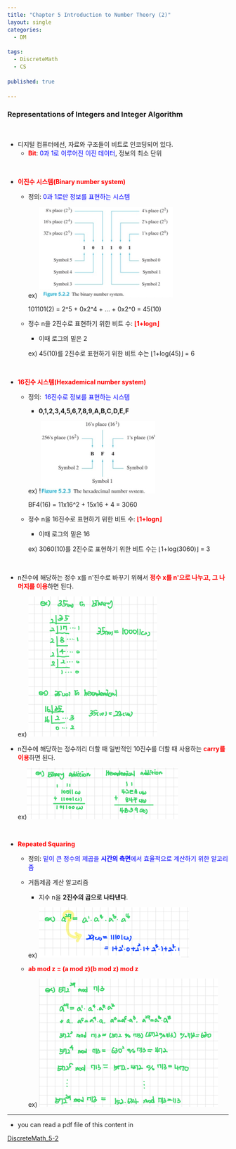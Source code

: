 ```yaml
---
title: "Chapter 5 Introduction to Number Theory (2)"
layout: single
categories:
  - DM

tags:
  - DiscreteMath
  - CS

published: true

---
```


### Representations of Integers and Integer Algorithm

<br>

- 디지털 컴퓨터에선, 자료와 구조들이 비트로 인코딩되어 있다.
  - <span style = "color:red">**Bit**</span>: <span style = "color:blue">0과 1로 이루어진 이진 데이터</span>, 정보의 최소 단위

<br>

- <span style = "color:red">**이진수 시스템(Binary number system)**</span>

  - 정의: <span style = "color:blue"> 0과 1로만 정보를 표현하는 시스템</span>

    ex) ![image-20221210152308521](/assets/images/2022-12-10-DM5-2/image-20221210152308521.png)

    101101(2) = 2^5 + 0x2^4 + ... + 0x2^0 = 45(10)

  - 정수 n을 2진수로 표현하기 위한 비트 수: <span style = "color:red">**⌊1+logn⌋**</span> 

    - 이때 로그의 밑은 2

    ex) 45(10)를 2진수로 표현하기 위한 비트 수는 ⌊1+log(45)⌋ = 6

<br>

- <span style = "color:red">**16진수 시스템(Hexademical number system)**</span>

  - 정의: <span style = "color:blue"> 16진수로 정보를 표현하는 시스템</span>

    - **0,1,2,3,4,5,6,7,8,9,A,B,C,D,E,F**

    ex) !![image-20221210153240247](/assets/images/2022-12-10-DM5-2/image-20221210153240247.png)

    BF4(16) = 11x16^2 + 15x16 + 4 = 3060

  - 정수 n을 16진수로 표현하기 위한 비트 수: <span style = "color:red">**⌊1+logn⌋**</span> 

    - 이때 로그의 밑은 16

    ex) 3060(10)를 2진수로 표현하기 위한 비트 수는 ⌊1+log(3060)⌋ = 3

<br>

- n진수에 해당하는 정수 x를 n'진수로 바꾸기 위해서 <span style= "color:red">**정수 x를 n'으로 나누고, 그 나머지를 이용**</span>하면 된다.

  ex) ![image-20221210153526269](/assets/images/2022-12-10-DM5-2/image-20221210153526269.png)

- n진수에 해당하는 정수끼리 더할 때 일반적인 10진수를 더할 때 사용하는 <span style = "color:red">**carry를 이용**</span>하면 된다.

  ex)![image-20221210154524737](/assets/images/2022-12-10-DM5-2/image-20221210154524737.png)

<br>

- <span style = "color:red">**Repeated Squaring**</span>

  - 정의: <span style = "color:blue">밑이 큰 정수의 제곱을 **시간의 측면**에서 효율적으로 계산하기 위한 알고리즘</span>

  - 거듭제곱 계산 알고리즘

    - 지수 n을 **2진수의 곱으로 나타낸다**.

    ex) ![image-20221210155531057](/assets/images/2022-12-10-DM5-2/image-20221210155531057.png)

  - <span style = "color:red">**ab mod z = (a mod z)(b mod z) mod z**</span>

    ex) ![image-20221210155700969](/assets/images/2022-12-10-DM5-2/image-20221210155700969.png)

---

- you can read a pdf file of this content in 

[DiscreteMath_5-2](https://github.com/maloveforme/maloveforme.github.io/tree/master/summary/DM)
